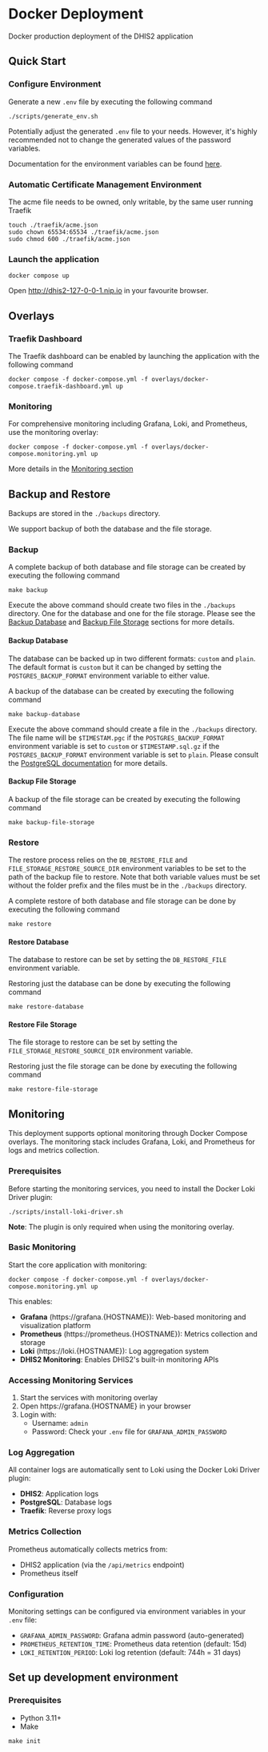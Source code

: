 # Docker Deployment

Docker production deployment of the DHIS2 application

## Quick Start

### Configure Environment

Generate a new `.env` file by executing the following command

```shell
./scripts/generate_env.sh
```

Potentially adjust the generated `.env` file to your needs. However, it's highly recommended not to change the generated values of the password variables.

Documentation for the environment variables can be found [here](docs/environment-variables.md).

### Automatic Certificate Management Environment

The acme file needs to be owned, only writable, by the same user running Traefik

```shell
touch ./traefik/acme.json
sudo chown 65534:65534 ./traefik/acme.json
sudo chmod 600 ./traefik/acme.json
```

### Launch the application

```shell
docker compose up
```

Open http://dhis2-127-0-0-1.nip.io in your favourite browser.

## Overlays

### Traefik Dashboard

The Traefik dashboard can be enabled by launching the application with the following command

```shell
docker compose -f docker-compose.yml -f overlays/docker-compose.traefik-dashboard.yml up
```

### Monitoring

For comprehensive monitoring including Grafana, Loki, and Prometheus, use the monitoring overlay:

```shell
docker compose -f docker-compose.yml -f overlays/docker-compose.monitoring.yml up
```

More details in the [Monitoring section](#monitoring-1)

## Backup and Restore

Backups are stored in the `./backups` directory.

We support backup of both the database and the file storage.

### Backup

A complete backup of both database and file storage can be created by executing the following command

```shell
make backup
```

Execute the above command should create two files in the `./backups` directory. One for the database and one for the file storage. Please see the [Backup Database](#backup-database) and [Backup File Storage](#backup-file-storage) sections for more details.

#### Backup Database

The database can be backed up in two different formats: `custom` and `plain`. The default format is `custom` but it can be changed by setting the `POSTGRES_BACKUP_FORMAT` environment variable to either value.

A backup of the database can be created by executing the following command

```shell
make backup-database
```

Execute the above command should create a file in the `./backups` directory. The file name will be `$TIMESTAM.pgc` if the `POSTGRES_BACKUP_FORMAT` environment variable is set to `custom` or `$TIMESTAMP.sql.gz` if the `POSTGRES_BACKUP_FORMAT` environment variable is set to `plain`. Please consult the [PostgreSQL documentation](https://www.postgresql.org/docs/current/app-pgdump.html) for more details.

#### Backup File Storage

A backup of the file storage can be created by executing the following command

```shell
make backup-file-storage
```

### Restore

The restore process relies on the `DB_RESTORE_FILE` and `FILE_STORAGE_RESTORE_SOURCE_DIR` environment variables to be set to the path of the backup file to restore. Note that both variable values must be set without the folder prefix and the files must be in the `./backups` directory.

A complete restore of both database and file storage can be done by executing the following command

```shell
make restore
```

#### Restore Database

The database to restore can be set by setting the `DB_RESTORE_FILE` environment variable.

Restoring just the database can be done by executing the following command

```shell
make restore-database
```

#### Restore File Storage

The file storage to restore can be set by setting the `FILE_STORAGE_RESTORE_SOURCE_DIR` environment variable.

Restoring just the file storage can be done by executing the following command

```shell
make restore-file-storage
```

## Monitoring

This deployment supports optional monitoring through Docker Compose overlays. The monitoring stack includes Grafana, Loki, and Prometheus for logs and metrics collection.

### Prerequisites

Before starting the monitoring services, you need to install the Docker Loki Driver plugin:

```shell
./scripts/install-loki-driver.sh
```

**Note**: The plugin is only required when using the monitoring overlay.

### Basic Monitoring

Start the core application with monitoring:

```shell
docker compose -f docker-compose.yml -f overlays/docker-compose.monitoring.yml up
```

This enables:

- **Grafana** (https://grafana.{HOSTNAME}): Web-based monitoring and visualization platform
- **Prometheus** (https://prometheus.{HOSTNAME}): Metrics collection and storage
- **Loki** (https://loki.{HOSTNAME}): Log aggregation system
- **DHIS2 Monitoring**: Enables DHIS2's built-in monitoring APIs

### Accessing Monitoring Services

1. Start the services with monitoring overlay
2. Open https://grafana.{HOSTNAME} in your browser
3. Login with:
   - Username: `admin`
   - Password: Check your `.env` file for `GRAFANA_ADMIN_PASSWORD`

### Log Aggregation

All container logs are automatically sent to Loki using the Docker Loki Driver plugin:

- **DHIS2**: Application logs
- **PostgreSQL**: Database logs
- **Traefik**: Reverse proxy logs

### Metrics Collection

Prometheus automatically collects metrics from:

- DHIS2 application (via the `/api/metrics` endpoint)
- Prometheus itself

### Configuration

Monitoring settings can be configured via environment variables in your `.env` file:

- `GRAFANA_ADMIN_PASSWORD`: Grafana admin password (auto-generated)
- `PROMETHEUS_RETENTION_TIME`: Prometheus data retention (default: 15d)
- `LOKI_RETENTION_PERIOD`: Loki log retention (default: 744h = 31 days)

## Set up development environment

### Prerequisites

- Python 3.11+
- Make

```shell
make init
```
